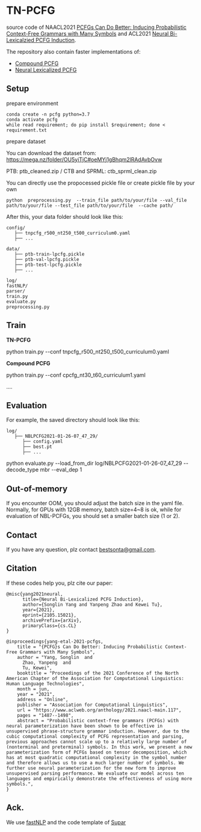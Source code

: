 # TN-PCFG

source code of  NAACL2021 [PCFGs Can Do Better: Inducing Probabilistic Context-Free Grammars with Many Symbols](https://www.aclweb.org/anthology/2021.naacl-main.117.pdf) and ACL2021 [Neural Bi-Lexicalzied PCFG Induction](http://faculty.sist.shanghaitech.edu.cn/faculty/tukw/acl21pcfg.pdf).

The repository also contain faster implementations of:

-  [Compound PCFG](https://www.aclweb.org/anthology/P19-1228/)
-  [Neural Lexicalized PCFG](https://www.aclweb.org/anthology/2020.tacl-1.42/)



## Setup

prepare environment 

```
conda create -n pcfg python=3.7
conda activate pcfg
while read requirement; do pip install $requirement; done < requirement.txt 
```

prepare dataset

You can download the dataset from:  https://mega.nz/folder/OU5yiTjC#oeMYj1gBhqm2lRAdAvbOvw

PTB:  ptb_cleaned.zip / CTB and SPRML: ctb_sprml_clean.zip

You can directly use the propocessed pickle file or create pickle file by your own

```
python  preprocessing.py  --train_file path/to/your/file --val_file path/to/your/file --test_file path/to/your/file  --cache path/
```

After this, your data folder should look like this:

```
config/
   ├── tnpcfg_r500_nt250_t500_curriculum0.yaml
   ├── ...
  
data/
   ├── ptb-train-lpcfg.pickle    
   ├── ptb-val-lpcfg.pickle
   ├── ptb-test-lpcfg.pickle
   ├── ...
   
log/
fastNLP/
parser/
train.py
evaluate.py
preprocessing.py
```



## Train

**TN-PCFG**

python train.py  --conf tnpcfg_r500_nt250_t500_curriculum0.yaml

**Compound PCFG**

python train.py --conf cpcfg_nt30_t60_curriculum1.yaml

....

## Evaluation

For example, the saved directory should look like this:

```
log/
   ├── NBLPCFG2021-01-26-07_47_29/
   	  ├── config.yaml
   	  ├── best.pt
   	  ├── ...
```

python evaluate.py --load_from_dir log/NBLPCFG2021-01-26-07_47_29  --decode_type mbr --eval_dep 1 

## Out-of-memory

If you encounter OOM, you should adjust the batch size in the yaml file. Normally, for GPUs with 12GB memory, batch size=4~8 is ok, while for evaluation of NBL-PCFGs, you should set a smaller batch size (1 or 2).  

## Contact

If you have any question, plz contact bestsonta@gmail.com. 

## Citation

If these codes help you, plz cite our paper:

```
@misc{yang2021neural,
      title={Neural Bi-Lexicalized PCFG Induction}, 
      author={Songlin Yang and Yanpeng Zhao and Kewei Tu},
      year={2021},
      eprint={2105.15021},
      archivePrefix={arXiv},
      primaryClass={cs.CL}
}

@inproceedings{yang-etal-2021-pcfgs,
    title = "{PCFG}s Can Do Better: Inducing Probabilistic Context-Free Grammars with Many Symbols",
    author = "Yang, Songlin  and
      Zhao, Yanpeng  and
      Tu, Kewei",
    booktitle = "Proceedings of the 2021 Conference of the North American Chapter of the Association for Computational Linguistics: Human Language Technologies",
    month = jun,
    year = "2021",
    address = "Online",
    publisher = "Association for Computational Linguistics",
    url = "https://www.aclweb.org/anthology/2021.naacl-main.117",
    pages = "1487--1498",
    abstract = "Probabilistic context-free grammars (PCFGs) with neural parameterization have been shown to be effective in unsupervised phrase-structure grammar induction. However, due to the cubic computational complexity of PCFG representation and parsing, previous approaches cannot scale up to a relatively large number of (nonterminal and preterminal) symbols. In this work, we present a new parameterization form of PCFGs based on tensor decomposition, which has at most quadratic computational complexity in the symbol number and therefore allows us to use a much larger number of symbols. We further use neural parameterization for the new form to improve unsupervised parsing performance. We evaluate our model across ten languages and empirically demonstrate the effectiveness of using more symbols.",
}
```
## Ack.
We use [fastNLP](https://github.com/fastnlp/fastNLP) and the code template of [Supar](https://github.com/yzhangcs/parser)









